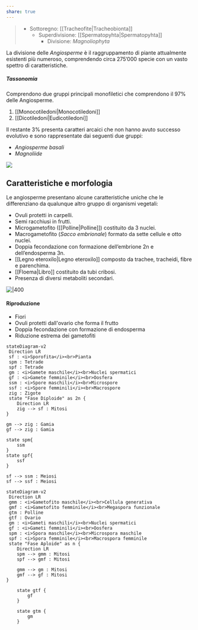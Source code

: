 ```yaml
---
share: true
---
```

> - Sottoregno: [[Tracheofite|Tracheobionta]]
> 	- Superdivisione: [[Spermatopyhta|Spermatopyhta]]
> 		- Divisione: *Magnoliophyta*

La divisione delle *Angiosperme* è il raggruppamento di piante attualmente esistenti più numeroso, comprendendo circa 275’000 specie con un vasto spettro di caratteristiche.

##### Tassonomia
Comprendono due gruppi principali monofiletici che comprendono il 97% delle Angiosperme.
1. [[Monocotiledoni|Monocotiledoni]]
2. [[Dicotiledoni|Eudicotiledoni]]

Il restante 3% presenta caratteri arcaici che non hanno avuto successo evolutivo e sono rappresentate dai seguenti due gruppi:
- *Angiosperme basali*
- *Magnoliide*

![](549a84d22939294331b40bb3873a1a8d_MD5%201.png)

## Caratteristiche e morfologia
Le angiosperme presentano alcune caratteristiche uniche che le differenziano da 
qualunque altro gruppo di organismi vegetali:
- Ovuli protetti in carpelli.
- Semi racchiusi in frutti.
- Microgametofito ([[Polline|Polline]]) costituito da 3 nuclei.
- Macrogametofito (*Sacco embrionale*) formato da sette cellule e otto nuclei.
- Doppia fecondazione con formazione dell’embrione 2n e dell’endosperma 3n.
- [[Legno eteroxilo|Legno eteroxilo]] composto da trachee, tracheidi, fibre e parenchima.
- [[Floema|Libro]] costituito da tubi cribosi.
- Presenza di diversi metaboliti secondari.


![|400](390e671aca3af80c4be11f81ba94a1cc_MD5%201.png)


#### Riproduzione
- Fiori
- Ovuli protetti dall'ovario che forma il frutto
- Doppia fecondazione con formazione di endosperma
- Riduzione estrema dei gametofiti

```mermaid
stateDiagram-v2
 Direction LR
 sf : <i>Sporofita</i><br>Pianta
 spm : Tetrade
 spf : Tetrade
 gm : <i>Gamete maschile</i><br>Nuclei spermatici
 gf : <i>Gamete femminile</i><br>Oosfera
 ssm : <i>Spore maschili</i><br>Microspore
 ssf : <i>Spore femminili</i><br>Macrospore
 zig : Zigote
 state "Fase Diploide" as 2n {
   	Direction LR
	zig --> sf : Mitosi
}

gm --> zig : Gamia
gf --> zig : Gamia

state spm{
	ssm
}
state spf{
	ssf
}

sf --> ssm : Meiosi
sf --> ssf : Meiosi
```

```mermaid
stateDiagram-v2
 Direction LR
 gmm : <i>Gametofito maschile</i><br>Cellula generativa
 gmf : <i>Gametofito femminile</i><br>Megaspora funzionale
 gtm : Polline
 gtf : Ovario
 gm : <i>Gameti maschili</i><br>Nuclei spermatici
 gf : <i>Gameti femminili</i><br>Oosfera
 spm : <i>Spora maschile</i><br>Microspora maschile
 spf : <i>Spora femminile</i><br>Macrospora femminile
 state "Fase Aploide" as n {
   	Direction LR
	spm --> gmm : Mitosi
	spf --> gmf : Mitosi

	gmm --> gm : Mitosi
	gmf --> gf : Mitosi
}

	state gtf {
		gf
	}
	
	state gtm {
		gm
	}
```